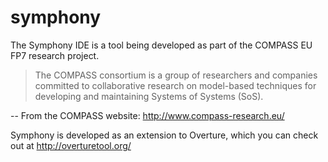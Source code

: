 symphony
========

The Symphony IDE is a tool being developed as part of the COMPASS EU FP7 research project. 

> The COMPASS consortium is a group of researchers and companies committed to collaborative research on model-based techniques for developing and maintaining Systems of Systems (SoS).

-- From the COMPASS website: http://www.compass-research.eu/

Symphony is developed as an extension to Overture, which you can check out at http://overturetool.org/
